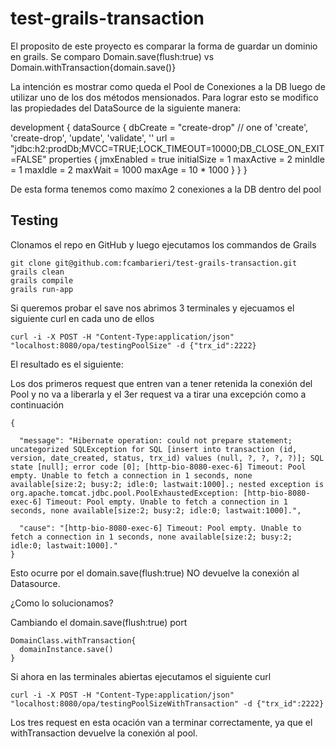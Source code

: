 # test-grails-transaction

El proposito de este proyecto es comparar la forma de guardar un dominio en grails. Se comparo Domain.save(flush:true) vs Domain.withTransaction{domain.save()}

La intención es mostrar como queda el Pool de Conexiones a la DB luego de utilizar uno de los dos métodos mensionados. Para lograr esto se modifico las propiedades del DataSource de la siguiente manera:

  development {
          dataSource {
              dbCreate = "create-drop" // one of 'create', 'create-drop', 'update', 'validate', ''
              url = "jdbc:h2:prodDb;MVCC=TRUE;LOCK_TIMEOUT=10000;DB_CLOSE_ON_EXIT=FALSE"
              properties {
                 jmxEnabled = true
                 initialSize = 1
                 maxActive = 2
                 minIdle = 1
                 maxIdle = 2
                 maxWait = 1000
                 maxAge = 10 * 1000
              }
          }
  }

  De esta forma tenemos como maxímo 2 conexiones a la DB dentro del pool

Testing
---
Clonamos el repo en GitHub y luego ejecutamos los commandos de Grails

    git clone git@github.com:fcambarieri/test-grails-transaction.git
    grails clean
    grails compile
    grails run-app

Si queremos probar el save nos abrimos 3 terminales y ejecuamos el siguiente curl en cada uno de ellos

    curl -i -X POST -H "Content-Type:application/json" "localhost:8080/opa/testingPoolSize" -d {"trx_id":2222}

El resultado es el siguiente:

  Los dos primeros request que entren van a tener retenida la conexión del Pool y no va a liberarla y el 3er
  request va a tirar una excepción como a continuación

    {

      "message": "Hibernate operation: could not prepare statement; uncategorized SQLException for SQL [insert into transaction (id, version, date_created, status, trx_id) values (null, ?, ?, ?, ?)]; SQL state [null]; error code [0]; [http-bio-8080-exec-6] Timeout: Pool empty. Unable to fetch a connection in 1 seconds, none available[size:2; busy:2; idle:0; lastwait:1000].; nested exception is org.apache.tomcat.jdbc.pool.PoolExhaustedException: [http-bio-8080-exec-6] Timeout: Pool empty. Unable to fetch a connection in 1 seconds, none available[size:2; busy:2; idle:0; lastwait:1000].",

      "cause": "[http-bio-8080-exec-6] Timeout: Pool empty. Unable to fetch a connection in 1 seconds, none available[size:2; busy:2; idle:0; lastwait:1000]."
    }

  Esto ocurre por el domain.save(flush:true) NO devuelve la conexión al Datasource.

  ¿Como lo solucionamos?

  Cambiando el domain.save(flush:true) port

    DomainClass.withTransaction{
      domainInstance.save()
    }

  Si ahora en las terminales abiertas ejecutamos el siguiente curl

    curl -i -X POST -H "Content-Type:application/json" "localhost:8080/opa/testingPoolSizeWithTransaction" -d {"trx_id":2222}

  Los tres request en esta ocación van a terminar correctamente, ya que el withTransaction devuelve la conexión al pool.
